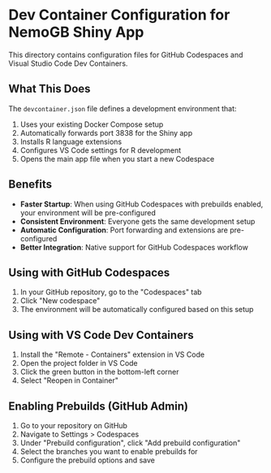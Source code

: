 # Dev Container Configuration for NemoGB Shiny App

This directory contains configuration files for GitHub Codespaces and Visual Studio Code Dev Containers.

## What This Does

The `devcontainer.json` file defines a development environment that:

1. Uses your existing Docker Compose setup
2. Automatically forwards port 3838 for the Shiny app
3. Installs R language extensions
4. Configures VS Code settings for R development
5. Opens the main app file when you start a new Codespace

## Benefits

- **Faster Startup**: When using GitHub Codespaces with prebuilds enabled, your environment will be pre-configured
- **Consistent Environment**: Everyone gets the same development setup
- **Automatic Configuration**: Port forwarding and extensions are pre-configured
- **Better Integration**: Native support for GitHub Codespaces workflow

## Using with GitHub Codespaces

1. In your GitHub repository, go to the "Codespaces" tab
2. Click "New codespace"
3. The environment will be automatically configured based on this setup

## Using with VS Code Dev Containers

1. Install the "Remote - Containers" extension in VS Code
2. Open the project folder in VS Code
3. Click the green button in the bottom-left corner
4. Select "Reopen in Container"

## Enabling Prebuilds (GitHub Admin)

1. Go to your repository on GitHub
2. Navigate to Settings > Codespaces
3. Under "Prebuild configuration", click "Add prebuild configuration"
4. Select the branches you want to enable prebuilds for
5. Configure the prebuild options and save
